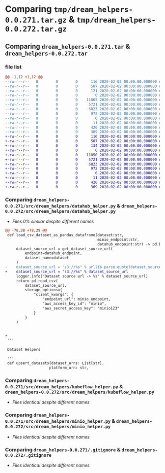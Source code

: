 # Comparing `tmp/dream_helpers-0.0.271.tar.gz` & `tmp/dream_helpers-0.0.272.tar.gz`

## Comparing `dream_helpers-0.0.271.tar` & `dream_helpers-0.0.272.tar`

### file list

```diff
@@ -1,12 +1,12 @@
--rw-r--r--   0        0        0      116 2020-02-02 00:00:00.000000 dream_helpers-0.0.271/.bumpversion.cfg
--rw-r--r--   0        0        0      507 2020-02-02 00:00:00.000000 dream_helpers-0.0.271/Makefile
--rw-r--r--   0        0        0      121 2020-02-02 00:00:00.000000 dream_helpers-0.0.271/requirements.txt
--rw-r--r--   0        0        0        0 2020-02-02 00:00:00.000000 dream_helpers-0.0.271/src/dream_helpers/__init__.py
--rw-r--r--   0        0        0    11865 2020-02-02 00:00:00.000000 dream_helpers-0.0.271/src/dream_helpers/datahub_helper.py
--rw-r--r--   0        0        0     5721 2020-02-02 00:00:00.000000 dream_helpers-0.0.271/src/dream_helpers/kubeflow_helper.py
--rw-r--r--   0        0        0     6823 2020-02-02 00:00:00.000000 dream_helpers-0.0.271/src/dream_helpers/minio_helper.py
--rw-r--r--   0        0        0      972 2020-02-02 00:00:00.000000 dream_helpers-0.0.271/.gitignore
--rw-r--r--   0        0        0        0 2020-02-02 00:00:00.000000 dream_helpers-0.0.271/LICENSE
--rw-r--r--   0        0        0       11 2020-02-02 00:00:00.000000 dream_helpers-0.0.271/README.md
--rw-r--r--   0        0        0      420 2020-02-02 00:00:00.000000 dream_helpers-0.0.271/pyproject.toml
--rw-r--r--   0        0        0      369 2020-02-02 00:00:00.000000 dream_helpers-0.0.271/PKG-INFO
+-rw-r--r--   0        0        0      116 2020-02-02 00:00:00.000000 dream_helpers-0.0.272/.bumpversion.cfg
+-rw-r--r--   0        0        0      507 2020-02-02 00:00:00.000000 dream_helpers-0.0.272/Makefile
+-rw-r--r--   0        0        0      134 2020-02-02 00:00:00.000000 dream_helpers-0.0.272/requirements.txt
+-rw-r--r--   0        0        0        0 2020-02-02 00:00:00.000000 dream_helpers-0.0.272/src/dream_helpers/__init__.py
+-rw-r--r--   0        0        0    11850 2020-02-02 00:00:00.000000 dream_helpers-0.0.272/src/dream_helpers/datahub_helper.py
+-rw-r--r--   0        0        0     5721 2020-02-02 00:00:00.000000 dream_helpers-0.0.272/src/dream_helpers/kubeflow_helper.py
+-rw-r--r--   0        0        0     6823 2020-02-02 00:00:00.000000 dream_helpers-0.0.272/src/dream_helpers/minio_helper.py
+-rw-r--r--   0        0        0      972 2020-02-02 00:00:00.000000 dream_helpers-0.0.272/.gitignore
+-rw-r--r--   0        0        0        0 2020-02-02 00:00:00.000000 dream_helpers-0.0.272/LICENSE
+-rw-r--r--   0        0        0       11 2020-02-02 00:00:00.000000 dream_helpers-0.0.272/README.md
+-rw-r--r--   0        0        0      420 2020-02-02 00:00:00.000000 dream_helpers-0.0.272/pyproject.toml
+-rw-r--r--   0        0        0      369 2020-02-02 00:00:00.000000 dream_helpers-0.0.272/PKG-INFO
```

### Comparing `dream_helpers-0.0.271/src/dream_helpers/datahub_helper.py` & `dream_helpers-0.0.272/src/dream_helpers/datahub_helper.py`

 * *Files 0% similar despite different names*

```diff
@@ -78,28 +78,29 @@
 def load_csv_dataset_as_pandas_dataframe(dataset:str, 
                                          minio_endpoint:str, 
                                          datahub_endpoint:str) -> pd.DataFrame:
     dataset_source_url = get_dataset_source_url(
         endpoint=datahub_endpoint,
         dataset_name=dataset
     )
-    dataset_source_url = "s3://%s" % urllib.parse.quote(dataset_source_url)
+    dataset_source_url = "s3://%s" % dataset_source_url    
     logger.info("Dataset source url -> %s" % dataset_source_url)
     return pd.read_csv(
         dataset_source_url,
         storage_options={
             "client_kwargs": {
                 "endpoint_url": minio_endpoint,
                 "aws_access_key_id": "minio",
                 "aws_secret_access_key": "minio123"
             }
         }
     )
 
 
+
 '''
 
 Dataset Helpers  
 
 '''
 def upsert_datasets(dataset_urns: List[str],
                    platform_urn: str,
```

### Comparing `dream_helpers-0.0.271/src/dream_helpers/kubeflow_helper.py` & `dream_helpers-0.0.272/src/dream_helpers/kubeflow_helper.py`

 * *Files identical despite different names*

### Comparing `dream_helpers-0.0.271/src/dream_helpers/minio_helper.py` & `dream_helpers-0.0.272/src/dream_helpers/minio_helper.py`

 * *Files identical despite different names*

### Comparing `dream_helpers-0.0.271/.gitignore` & `dream_helpers-0.0.272/.gitignore`

 * *Files identical despite different names*

